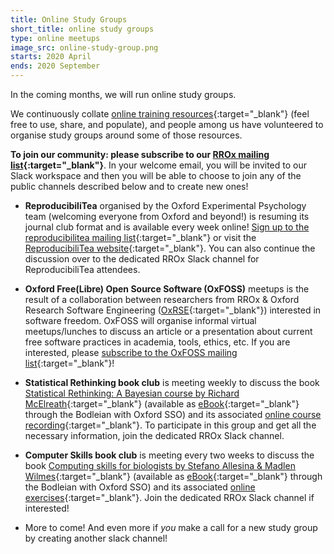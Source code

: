 ```yaml
---
title: Online Study Groups
short_title: online study groups
type: online meetups
image_src: online-study-group.png
starts: 2020 April
ends: 2020 September
---
```


In the coming months, we will run online study groups.

We continuously collate [online training resources](https://docs.google.com/spreadsheets/d/1bdkL8_3AFxU86IZt7Hz7OP2NE7SBWvRWwG3QMI4WVnI/edit#gid=0){:target="_blank"} (feel free to use, share, and populate), and people among us have volunteered to organise study groups around some of those resources.

**To join our community: please subscribe to our [RROx mailing list](https://web.maillist.ox.ac.uk/ox/subscribe/rroxford){:target="_blank"}**. In your welcome email, you will be invited to our Slack workspace and then you will be able to choose to join any of the public channels described below and to create new ones!


-	**ReproducibiliTea** organised by the Oxford Experimental Psychology team (welcoming everyone from Oxford and beyond!) is resuming  its journal club format and is available every week online! [Sign up to the reproducibilitea mailing list](https://web.maillist.ox.ac.uk/ox/subscribe/reproducibilitea){:target="_blank"} or visit the [ReproducibiliTea website](https://reproducibilitea.org/calendar){:target="_blank"}. You can also continue the discussion over to the dedicated RROx Slack channel for ReproducibiliTea attendees.

-	**Oxford Free(Libre) Open Source Software (OxFOSS)** meetups is the result of a collaboration between researchers from RROx & Oxford Research Software Engineering ([OxRSE](https://www.rse.ox.ac.uk/){:target="_blank"}) interested in software freedom. OxFOSS will organise informal virtual meetups/lunches to discuss an article or a presentation about current free software practices in academia, tools, ethics, etc. If you are interested, please [subscribe to the OxFOSS mailing list](https://web.maillist.ox.ac.uk/ox/subscribe/foss/){:target="_blank"}!

-	**Statistical Rethinking book club** is meeting weekly to discuss the book [Statistical Rethinking: A Bayesian course by Richard McElreath](https://xcelab.net/rm/statistical-rethinking/){:target="_blank"} (available as [eBook](http://solo.bodleian.ox.ac.uk/permalink/f/n9grc0/oxfaleph021510439){:target="_blank"} through the Bodleian with Oxford SSO) and its associated [online course recording](https://github.com/rmcelreath/statrethinking_winter2019){:target="_blank"}. To participate in this group and get all the necessary information, join the dedicated RROx Slack channel.

-	**Computer Skills book club** is meeting every two weeks to discuss the book [Computing skills for biologists by Stefano Allesina & Madlen Wilmes](https://press.princeton.edu/books/hardcover/9780691167299/computing-skills-for-biologists){:target="_blank"} (available as [eBook](http://solo.bodleian.ox.ac.uk/permalink/f/89vilt/oxfaleph021903557){:target="_blank"} through the Bodleian with Oxford SSO) and its associated [online exercises](https://computingskillsforbiologists.com/){:target="_blank"}. Join the dedicated RROx Slack channel if interested!

-	More to come! And even more if *you* make a call for a new study group by creating another slack channel!
